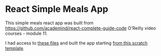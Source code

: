 # React Simple Meals App

This simple meals react app was built from https://github.com/academind/react-complete-guide-code O'Reilly video courses - module 11.

I had access to [these files](https://github.com/academind/react-complete-guide-code/tree/11-practice-food-order-app/extra-files)
and built the app starting [from this scratch template](https://github.com/academind/react-complete-guide-code/tree/11-practice-food-order-app/code/01-starting-project).